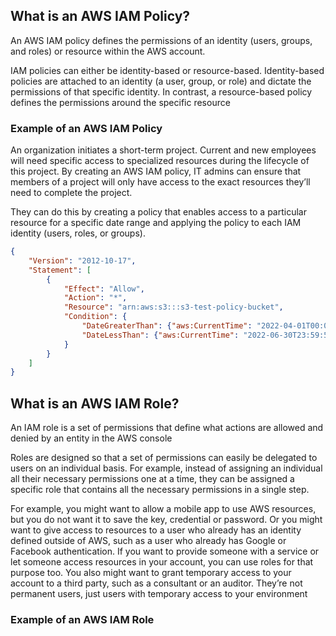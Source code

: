 ## What is an AWS IAM Policy? 

An AWS IAM policy defines the permissions of an identity (users, groups, and roles) or resource within the AWS account.

IAM policies can either be identity-based or resource-based. Identity-based policies are attached to an identity (a user, group, or role) and dictate the permissions of that specific identity. In contrast, a resource-based policy defines the permissions around the specific resource


### Example of an AWS IAM Policy
An organization initiates a short-term project. Current and new employees will need specific access to specialized resources during the lifecycle of this project. By creating an AWS IAM policy, IT admins can ensure that members of a project will only have access to the exact resources they’ll need to complete the project. 

They can do this by creating a policy that enables access to a particular resource for a specific date range and applying the policy to each IAM identity (users, roles, or groups).

```json
{
    "Version": "2012-10-17",
    "Statement": [
        {
            "Effect": "Allow",
            "Action": "*",
            "Resource": "arn:aws:s3:::s3-test-policy-bucket",
            "Condition": {
                "DateGreaterThan": {"aws:CurrentTime": "2022-04-01T00:00:00Z"},
                "DateLessThan": {"aws:CurrentTime": "2022-06-30T23:59:59Z"}
            }
        }
    ]
}
```

## What is an AWS IAM Role?

An IAM role is a set of permissions that define what actions are allowed and denied by an entity in the AWS console

Roles are designed so that a set of permissions can easily be delegated to users on an individual basis. For example, instead of assigning an individual all their necessary permissions one at a time, they can be assigned a specific role that contains all the necessary permissions in a single step. 

For example, you might want to allow a mobile app to use AWS resources, but you do not want it to save the key, credential or password. Or you might want to give access to resources to a user who already has an identity defined outside of AWS, such as a user who already has Google or Facebook authentication. If you want to provide someone with a service or let someone access resources in your account, you can use roles for that purpose too. You also might want to grant temporary access to your account to a third party, such as a consultant or an auditor. They’re not permanent users, just users with temporary access to your environment



### Example of an AWS IAM Role


